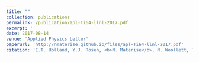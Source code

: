 ```yaml
---
title: ""
collection: publications
permalink: /publication/apl-Ti64-llnl-2017.pdf
excerpt: ''
date: 2017-08-14
venue: 'Applied Physics Letter'
paperurl: 'http://nmaterise.github.io/files/apl-Ti64-llnl-2017.pdf'
citation: 'E.T. Holland, Y.J. Rosen, <b>N. Materise</b>, N. Woollett, T. Voisin, Y.M. Wang, S.G. Torres, J. Mireles, G. Carosi, and J. L DuBois. &quot; High-kinetic inductance additive manufactured superconducting microwave cavity.&quot; <i>Applied Physics Letters</i>. 111(20):202602, 2018., DOI: [https://doi.org/10.1063/1.5000241](https://doi.org/10.1063/1.5000241)'
---
```

<!---
This paper is about the number 1. The number 2 is left for future work.

[Download paper here](http://academicpages.github.io/files/paper1.pdf)

Recommended citation: . (2009). "Paper Title Number 1." <i>Journal 1</i>. 1(1).
-->
